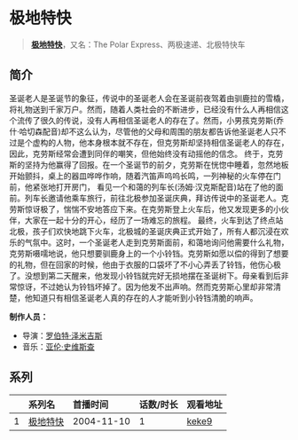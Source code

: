 # 极地特快


> <u>**[极地特快](http://bgm.tv/subject/39270)**</u>，又名：The Polar Express、两极速递、北极特快车

## 简介


圣诞老人是圣诞节的象征，传说中的圣诞老人会在圣诞前夜驾着由驯鹿拉的雪橇，将礼物送到千家万户。然而，随着人类社会的不断进步，已经没有什么人再相信这个流传了很久的传说，没有人再相信圣诞老人的存在了。然而，小男孩克劳斯(乔什·哈切森配音)却不这么认为，尽管他的父母和周围的朋友都告诉他圣诞老人只不过是个虚构的人物，他本身根本就不存在，但克劳斯却坚持相信圣诞老人的存在，因此，克劳斯经常会遭到同伴的嘲笑，但他始终没有动摇他的信念。
终于，克劳斯的坚持为他赢得了回报。在一个圣诞节的前夕，克劳斯在恍惚中睡着，忽然地板开始颤抖，桌上的器皿哗哗作响，随着汽笛声呜呜长鸣，一列神秘的火车停在门前，他紧张地打开房门，
看见一个和蔼的列车长(汤姆·汉克斯配音)站在了他的面前。列车长邀请他乘车旅行，前往北极参加圣诞庆典，拜访传说中的圣诞老人。克劳斯惊讶极了，惴惴不安地答应下来。在克劳斯登上火车后，他又发现更多的小伙伴，大家在一起十分的开心，经历了一场难忘的旅程。
最终，火车到达了终点站北极，孩子们欢快地跳下火车，北极城的圣诞庆典正式开始了，所有人都沉浸在欢乐的气氛中。这时，一个圣诞老人走到克劳斯面前，和蔼地询问他需要什么礼物，克劳斯嗫嚅地说，他只想要驯鹿身上的一个小铃铛。克劳斯如愿以偿的得到了想要的礼物，但在回家的时候，他由于衣服的口袋坏了不小心弄丢了铃铛，他伤心极了。没想到第二天醒来，他发现小铃铛就完好无损地摆在圣诞树下。母亲看到后非常惊讶，不过她认为铃铛坏掉了。因为他发不出声响。然而克劳斯心里却非常清楚，他知道只有相信圣诞老人真的存在的人才能听到小铃铛清脆的响声。

**制作人员：**
- 导演：[罗伯特·泽米吉斯](http://bgm.tv/person/63127)
- 音乐：[亚伦·史维斯查](http://bgm.tv/person/57820)



## 系列

|     | 系列名  | 首播时间       | 话数/时长 | 观看地址                                                   |
| :-- | :--- | :--------- | :---- | :----------------------------------------------------- |
| 1   |[极地特快](https://bgm.tv/subject/39270)| 2004-11-10 | 1     | [keke9](https://www.keke9.app/play/176643-4-5047.html) |



